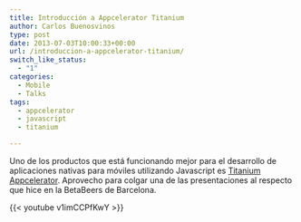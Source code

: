 ```yaml
---
title: Introducción a Appcelerator Titanium
author: Carlos Buenosvinos
type: post
date: 2013-07-03T10:00:33+00:00
url: /introduccion-a-appcelerator-titanium/
switch_like_status:
  - "1"
categories:
  - Mobile
  - Talks
tags:
  - appcelerator
  - javascript
  - titanium

---
```

Uno de los productos que está funcionando mejor para el desarrollo de aplicaciones nativas para móviles utilizando Javascript es <a href="http://www.appcelerator.com" target="_blank">Titanium Appcelerator</a>. Aprovecho para colgar una de las presentaciones al respecto que hice en la BetaBeers de Barcelona.

<!--more-->

{{< youtube v1imCCPfKwY >}} 

<span style="line-height: 1.714285714; font-size: 1rem;"></span>